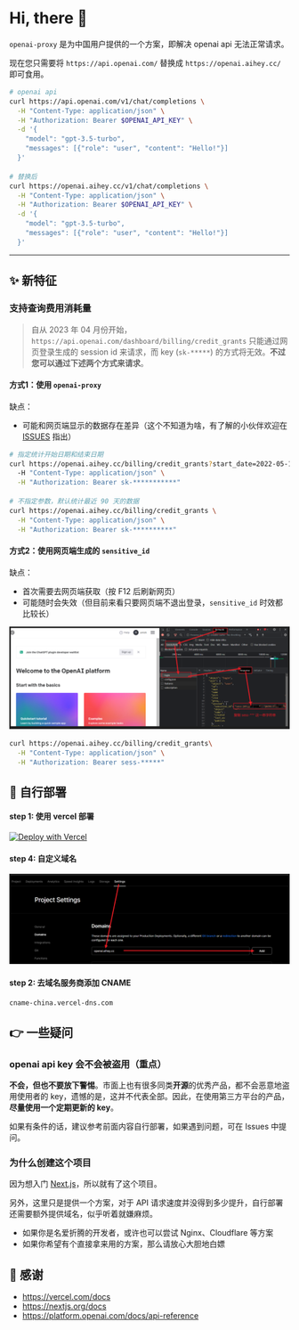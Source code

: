 # Hi, there 👋

`openai-proxy` 是为中国用户提供的一个方案，即解决 openai api 无法正常请求。

现在您只需要将 `https://api.openai.com/` 替换成 `https://openai.aihey.cc/` 即可食用。

```bash
# openai api
curl https://api.openai.com/v1/chat/completions \
  -H "Content-Type: application/json" \
  -H "Authorization: Bearer $OPENAI_API_KEY" \
  -d '{
    "model": "gpt-3.5-turbo",
    "messages": [{"role": "user", "content": "Hello!"}]
  }'

# 替换后
curl https://openai.aihey.cc/v1/chat/completions \
  -H "Content-Type: application/json" \
  -H "Authorization: Bearer $OPENAI_API_KEY" \
  -d '{
    "model": "gpt-3.5-turbo",
    "messages": [{"role": "user", "content": "Hello!"}]
  }'
```

---

## ✨ 新特征

### 支持查询费用消耗量

> 自从 2023 年 04 月份开始，`https://api.openai.com/dashboard/billing/credit_grants` 只能通过网页登录生成的 session id 来请求，而 key (`sk-*****`) 的方式将无效。**不过您可以通过下述两个方式来请求**。

#### 方式1：使用 `openai-proxy`

缺点：
- 可能和网页端显示的数据存在差异（这个不知道为啥，有了解的小伙伴欢迎在 [ISSUES](https://github.com/UNICKCHENG/openai-proxy/issues) 指出）

```bash
# 指定统计开始日期和结束日期
curl https://openai.aihey.cc/billing/credit_grants?start_date=2022-05-10&end_date=2023-05-10 \
  -H "Content-Type: application/json" \
  -H "Authorization: Bearer sk-***********"

# 不指定参数，默认统计最近 90 天的数据
curl https://openai.aihey.cc/billing/credit_grants \
  -H "Content-Type: application/json" \
  -H "Authorization: Bearer sk-**********"
```

#### 方式2：使用网页端生成的 `sensitive_id` 

缺点：
- 首次需要去网页端获取（按 F12 后刷新网页） 
- 可能随时会失效（但目前来看只要网页端不退出登录，`sensitive_id` 时效都比较长）

![](assets/openai.png)

```bash
curl https://openai.aihey.cc/billing/credit_grants\
  -H "Content-Type: application/json" \
  -H "Authorization: Bearer sess-*****"
```

## 🎉 自行部署

#### step 1: 使用 vercel 部署

[![Deploy with Vercel](https://vercel.com/button)](https://vercel.com/new/clone?demo-title=openai-proxy&repository-name=openai-proxy&repository-url=https://github.com/UNICKCHENG/openai-proxy&from=github)

#### step 4: 自定义域名

![](assets/vercel.png)

#### step 2: 去域名服务商添加 CNAME
```
cname-china.vercel-dns.com 
```


## 👉 一些疑问

### openai api key 会不会被盗用（重点）

**不会，但也不要放下警惕**。市面上也有很多同类**开源**的优秀产品，都不会恶意地盗用使用者的 key，遗憾的是，这并不代表全部。因此，在使用第三方平台的产品，**尽量使用一个定期更新的 key**。

如果有条件的话，建议参考前面内容自行部署，如果遇到问题，可在 Issues 中提问。

### 为什么创建这个项目

因为想入门 [Next.js](https://nextjs.org/docs)，所以就有了这个项目。

另外，这里只是提供一个方案，对于 API 请求速度并没得到多少提升，自行部署还需要额外提供域名，似乎听着就嫌麻烦。

- 如果你是名爱折腾的开发者，或许也可以尝试 Nginx、Cloudflare 等方案
- 如果你希望有个直接拿来用的方案，那么请放心大胆地白嫖


## 💖 感谢

- <https://vercel.com/docs>
- <https://nextjs.org/docs>
- <https://platform.openai.com/docs/api-reference>
